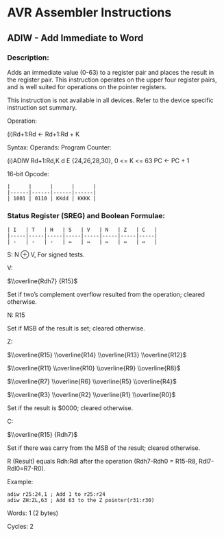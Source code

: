 AVR Assembler Instructions
==========================

ADIW - Add Immediate to Word
----------------------------

### <a href="" id="N127A6"></a> Description:

Adds an immediate value (0-63) to a register pair and places the result in the register pair. This instruction operates on the upper four register pairs, and is well suited for operations on the pointer registers.

This instruction is not available in all devices. Refer to the device specific instruction set summary.

Operation:

(i)Rd+1:Rd ← Rd+1:Rd + K

Syntax: Operands: Program Counter:

(i)ADIW Rd+1:Rd,K d E {24,26,28,30}, 0 &lt;= K &lt;= 63 PC ← PC + 1

16-bit Opcode:

```
|      |      |      |      |
|------|------|------|------|
| 1001 | 0110 | KKdd | KKKK |
```
### <a href="" id="N127DB"></a> Status Register (SREG) and Boolean Formulae:

```
| I   | T   | H   | S   | V   | N   | Z   | C   |
|-----|-----|-----|-----|-----|-----|-----|-----|
| -   | -   | -   | ⇔   | ⇔   | ⇔   | ⇔   | ⇔   |
```
S: N ⊕ V, For signed tests.

V:

$\\overline{Rdh7} {R15}$

Set if two’s complement overflow resulted from the operation; cleared otherwise.

N: R15

Set if MSB of the result is set; cleared otherwise.

Z:

$\\overline{R15} \\overline{R14} \\overline{R13} \\overline{R12}$

$\\overline{R11} \\overline{R10} \\overline{R9} \\overline{R8}$

$\\overline{R7} \\overline{R6} \\overline{R5} \\overline{R4}$

$\\overline{R3} \\overline{R2} \\overline{R1} \\overline{R0}$

Set if the result is $0000; cleared otherwise.

C:

$\\overline{R15} {Rdh7}$

Set if there was carry from the MSB of the result; cleared otherwise.

R (Result) equals Rdh:Rdl after the operation (Rdh7-Rdh0 = R15-R8, Rdl7-Rdl0=R7-R0).

Example:

``` programlisting
adiw r25:24,1 ; Add 1 to r25:r24
adiw ZH:ZL,63 ; Add 63 to the Z pointer(r31:r30)
```

Words: 1 (2 bytes)

Cycles: 2
